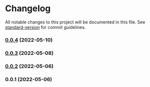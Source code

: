 # Changelog

All notable changes to this project will be documented in this file. See [standard-version](https://github.com/conventional-changelog/standard-version) for commit guidelines.

### [0.0.4](https://github.com/citydaoproject/parcel-contracts/compare/v0.0.3...v0.0.4) (2022-05-10)

### [0.0.3](https://github.com/citydaoproject/parcel-contracts/compare/v0.0.2...v0.0.3) (2022-05-08)

### [0.0.2](https://github.com/citydaoproject/parcel-contracts/compare/v0.0.1...v0.0.2) (2022-05-06)

### 0.0.1 (2022-05-06)
